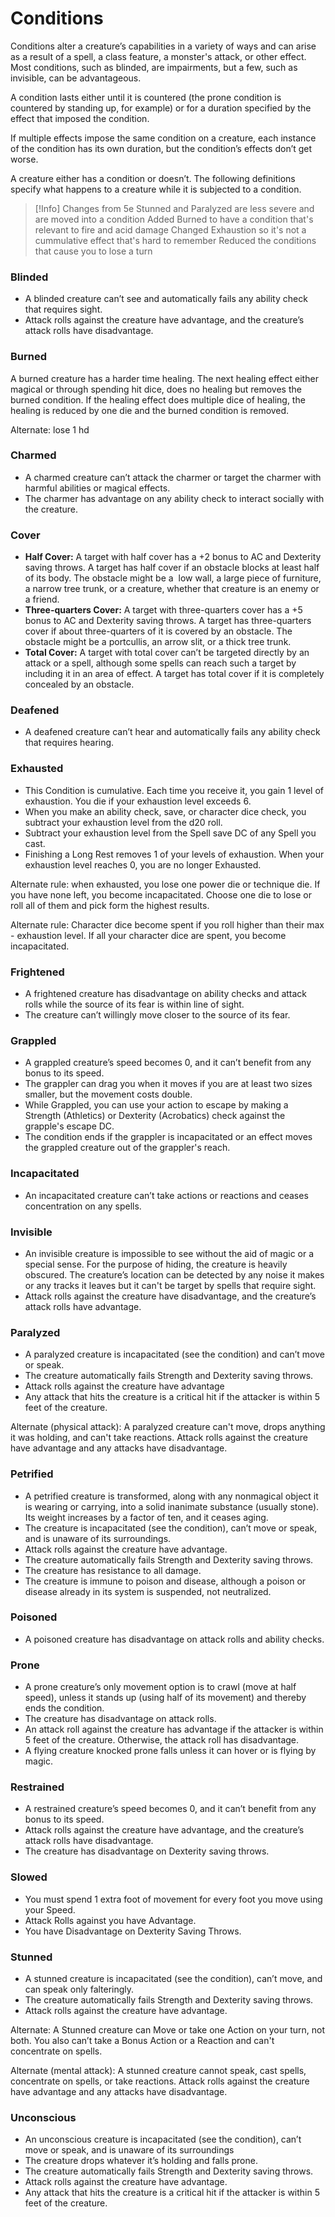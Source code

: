 # Conditions

Conditions alter a creature’s capabilities in a variety of ways and can arise as a result of a spell, a class feature, a monster's attack, or other effect. Most conditions, such as blinded, are impairments, but a few, such as invisible, can be advantageous.

A condition lasts either until it is countered (the prone condition is countered by standing up, for example) or for a duration specified by the effect that imposed the condition.

If multiple effects impose the same condition on a creature, each instance of the condition has its own duration, but the condition’s effects don’t get worse.

A creature either has a condition or doesn’t. The following definitions specify what happens to a creature while it is subjected to a condition.


> [!Info] Changes from 5e
> Stunned and Paralyzed are less severe and are moved into a condition
> Added Burned to have a condition that's relevant to fire and acid damage
> Changed Exhaustion so it's not a cummulative effect that's hard to remember
> Reduced the conditions that cause you to lose a turn
### Blinded
- A blinded creature can’t see and automatically fails any ability check that requires sight.
- Attack rolls against the creature have advantage, and the creature’s attack rolls have disadvantage.

### Burned
A burned creature has a harder time healing. The next healing effect either magical or through spending hit dice, does no healing but removes the burned condition. If the healing effect does multiple dice of healing, the healing is reduced by one die and the burned condition is removed.

Alternate: lose 1 hd
### Charmed
- A charmed creature can’t attack the charmer or target the charmer with harmful abilities or magical effects.
- The charmer has advantage on any ability check to interact socially with the creature.

### Cover
- **Half Cover:** A target with half cover has a +2 bonus to AC and Dexterity saving throws. A target has half cover if an obstacle blocks at least half of its body. The obstacle might be a  low wall, a large piece of furniture, a narrow tree trunk, or a creature, whether that creature is an enemy or a friend.
- **Three-quarters Cover:** A target with three-quarters cover has a +5 bonus to AC and Dexterity saving throws. A target has three-quarters cover if about three-quarters of it is covered by an obstacle. The obstacle might be a portcullis, an arrow slit, or a thick tree trunk.
- **Total Cover:** A target with total cover can’t be targeted directly by an attack or a spell, although some spells can reach such a target by including it in an area of effect. A target has total cover if it is completely concealed by an obstacle.
### Deafened 
- A deafened creature can’t hear and automatically fails any ability check that requires hearing.

### Exhausted
- This Condition is cumulative. Each time you receive it, you gain 1 level of exhaustion. You die if your exhaustion level exceeds 6.  
- When you make an ability check, save, or character dice check, you subtract your exhaustion level from the d20 roll. 
- Subtract your exhaustion level from the Spell save DC of any Spell you cast.
- Finishing a Long Rest removes 1 of your levels of exhaustion. When your exhaustion level reaches 0, you are no longer Exhausted.

Alternate rule: when exhausted, you lose one power die or technique die. If you have none left, you become incapacitated. Choose one die to lose or roll all of them and pick form the highest results.

Alternate rule: Character dice become spent if you roll higher than their max - exhaustion level. If all your character dice are spent, you become incapacitated.

### Frightened
- A frightened creature has disadvantage on ability checks and attack rolls while the source of its fear is within line of sight.
- The creature can’t willingly move closer to the source of its fear.

### Grappled
- A grappled creature’s speed becomes 0, and it can’t benefit from any bonus to its speed.
- The grappler can drag you when it moves if you are at least two sizes smaller, but the movement costs double.
- While Grappled, you can use your action to escape by making a Strength (Athletics) or Dexterity (Acrobatics) check against the grapple's escape DC.
- The condition ends if the grappler is incapacitated or an effect moves the grappled creature out of the grappler's reach.

### Incapacitated
- An incapacitated creature can’t take actions or reactions and ceases concentration on any spells. 

### Invisible
- An invisible creature is impossible to see without the aid of magic or a special sense. For the purpose of hiding, the creature is heavily obscured. The creature’s location can be detected by any noise it makes or any tracks it leaves but it can't be target by spells that require sight.
- Attack rolls against the creature have disadvantage, and the creature’s attack rolls have advantage.

### Paralyzed
- A paralyzed creature is incapacitated (see the condition) and can’t move or speak.
- The creature automatically fails Strength and Dexterity saving throws.
- Attack rolls against the creature have advantage
- Any attack that hits the creature is a critical hit if the attacker is within 5 feet of the creature.

Alternate (physical attack): A paralyzed creature can't move, drops anything it was holding, and can't take reactions. Attack rolls against the creature have advantage and any attacks have disadvantage.

### Petrified
- A petrified creature is transformed, along with any nonmagical object it is wearing or carrying, into a solid inanimate substance (usually stone). Its weight increases by a factor of ten, and it ceases aging.
- The creature is incapacitated (see the condition), can’t move or speak, and is unaware of its surroundings.
- Attack rolls against the creature have advantage.
- The creature automatically fails Strength and Dexterity saving throws.
- The creature has resistance to all damage.
- The creature is immune to poison and disease, although a poison or disease already in its system is suspended, not neutralized.

### Poisoned
- A poisoned creature has disadvantage on attack rolls and ability checks.

### Prone
- A prone creature’s only movement option is to crawl (move at half speed), unless it stands up (using half of its movement) and thereby ends the condition.
- The creature has disadvantage on attack rolls.
- An attack roll against the creature has advantage if the attacker is within 5 feet of the creature. Otherwise, the attack roll has disadvantage.
- A flying creature knocked prone falls unless it can hover or is flying by magic.

### Restrained
- A restrained creature’s speed becomes 0, and it can’t benefit from any bonus to its speed.
- Attack rolls against the creature have advantage, and the creature’s attack rolls have disadvantage.
- The creature has disadvantage on Dexterity saving throws.

### Slowed
- You must spend 1 extra foot of movement for every foot you move using your Speed.
- Attack Rolls against you have Advantage.
- You have Disadvantage on Dexterity Saving Throws.

### Stunned
- A stunned creature is incapacitated (see the condition), can’t move, and can speak only falteringly.
- The creature automatically fails Strength and Dexterity saving throws.
- Attack rolls against the creature have advantage.

Alternate: A Stunned creature can Move or take one Action on your turn, not both. You also can’t take a Bonus Action or a Reaction and can't concentrate on spells.

Alternate (mental attack): A stunned creature cannot speak, cast spells, concentrate on spells, or take reactions.  Attack rolls against the creature have advantage and any attacks have disadvantage.
### Unconscious
- An unconscious creature is incapacitated (see the condition), can’t move or speak, and is unaware of its surroundings
- The creature drops whatever it’s holding and falls prone.
- The creature automatically fails Strength and Dexterity saving throws.
- Attack rolls against the creature have advantage.
- Any attack that hits the creature is a critical hit if the attacker is within 5 feet of the creature.